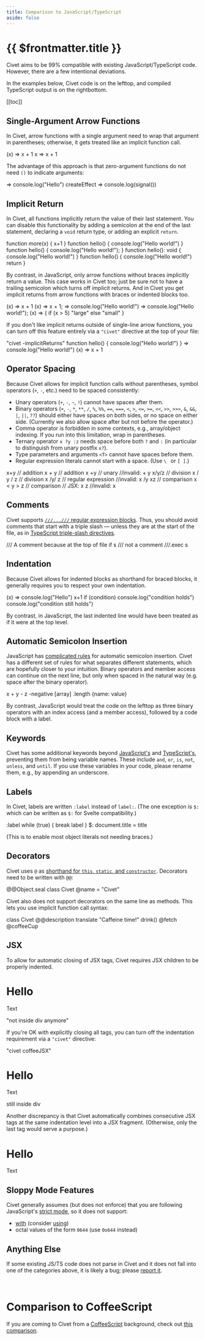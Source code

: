 ```yaml
---
title: Comparison to JavaScript/TypeScript
aside: false
---
```


# {{ $frontmatter.title }}

Civet aims to be 99% compatible with existing JavaScript/TypeScript code.
However, there are a few intentional deviations.

In the examples below, Civet code is on
<span class="wide">the left</span><span class="narrow">top</span>,
and compiled TypeScript output is on
<span class="wide">the right</span><span class="narrow">bottom</span>.

[[toc]]

## Single-Argument Arrow Functions

In Civet, arrow functions with a single argument need to wrap that argument in
parentheses; otherwise, it gets treated like an implicit function call.

<Playground>
(x) => x + 1
x => x + 1
</Playground>

The advantage of this approach is that zero-argument functions do not need `()`
to indicate arguments:

<Playground>
=> console.log("Hello")
createEffect => console.log(signal())
</Playground>

## Implicit Return

In Civet, all functions implicitly return the value of their last statement.
You can disable this functionality by adding a semicolon at the end of
the last statement, declaring a `void` return type, or adding an
explicit `return`.

<Playground>
function more(x) {
  x+1
}
function hello() {
  console.log("Hello world!")
}
function hello() {
  console.log("Hello world!");
}
function hello(): void {
  console.log("Hello world!")
}
function hello() {
  console.log("Hello world!")
  return
}
</Playground>

By contrast, in JavaScript, only arrow functions without braces
implicitly return a value.  This case works in Civet too;
just be sure not to have a trailing semicolon which turns off implicit returns.
And in Civet you get implicit returns from arrow functions
with braces or indented blocks too.

<Playground>
(x) => x + 1
(x) => x + 1;
=> console.log("Hello world!")
=> console.log("Hello world!");
(x) => {
  if (x > 5)
    "large"
  else
    "small"
}
</Playground>

If you don't like implicit returns outside of single-line arrow functions,
you can turn off this feature entirely via a `"civet"` directive
at the top of your file:

<Playground>
"civet -implicitReturns"
function hello() {
  console.log("Hello world!")
}
=>
  console.log("Hello world!")
(x) => x + 1
</Playground>

## Operator Spacing

Because Civet allows for implicit function calls without parentheses,
symbol operators (`+`, `-`, etc.) need to be spaced consistently:

* Unary operators (`+`, `-`, `~`, `!`) cannot have spaces after them.
* Binary operators
  (`+`, `-`, `*`, `**`, `/`, `%`, `%%`, `==`, `===`, `<`, `>`, `<=`, `>=`,
  `<<`, `>>`, `>>>`, `&`, `&&`, `|`, `||`, `??`)
  should either have spaces on both sides, or no space on either side.
  (Currently we also allow space after but not before the operator.)
* Comma operator is forbidden in some contexts, e.g.,
  array/object indexing.  If you run into this limitation, wrap in parentheses.
* Ternary operator `x ?y :z` needs space before both `?` and `:`
  (in particular to distinguish from unary postfix `x?`).
* Type parameters and arguments `<T>` cannot have spaces before them.
* Regular expression literals cannot start with a space.
  (Use `\ ` or `[ ]`.)

<Playground>
x+y    // addition
x + y  // addition
x +y   // unary
//invalid: + y
</Playground>

<Playground>
x/y/z      // division
x / y / z  // division
x /y/ z    // regular expression
//invalid: x /y
</Playground>

<Playground>
x<y>z      // comparison
x < y > z  // comparison
// JSX:
x <y> z
//invalid: x <y
</Playground>

## Comments

Civet supports
[`///...///` regular expression blocks](https://civet.dev/reference#regular-expressions).
Thus, you should avoid comments that start with a triple slash —
unless they are at the start of the file, as in
[TypeScript triple-slash directives](https://www.typescriptlang.org/docs/handbook/triple-slash-directives.html).

<Playground>
/// A comment because at the top of file
if s
  /// not a comment
  ///.exec s
</Playground>

## Indentation

Because Civet allows for indented blocks as shorthand for braced blocks,
it generally requires you to respect your own indentation.

<Playground>
(x) =>
  console.log("Hello")
  x+1
</Playground>

<Playground>
if (condition)
  console.log("condition holds")
  console.log("condition still holds")
</Playground>

By contrast, in JavaScript, the last indented line would have been
treated as if it were at the top level.

## Automatic Semicolon Insertion

JavaScript has [complicated rules](https://developer.mozilla.org/en-US/docs/Web/JavaScript/Reference/Lexical_grammar#automatic_semicolon_insertion)
for automatic semicolon insertion.
Civet has a different set of rules for what separates different statements,
which are hopefully closer to your intuition.
Binary operators and member access can continue on the next line,
but only when spaced in the natural way (e.g. space after the binary operator).

<Playground>
x +
y
- z
-negative
[array]
.length
{name: value}
</Playground>

By contrast, JavaScript would treat the code on
<span class="wide">the left</span><span class="narrow">top</span>
as three binary operators with an index access (and a member access),
followed by a code block with a label.

## Keywords

Civet has some additional keywords beyond
[JavaScript's](https://developer.mozilla.org/en-US/docs/Web/JavaScript/Reference/Lexical_grammar#reserved_words)
and
[TypeScript's](https://github.com/microsoft/TypeScript/issues/2536#issuecomment-87194347),
preventing them from being variable names.
These include `and`, `or`, `is`, `not`, `unless`, and `until`.
If you use these variables in your code, please rename them,
e.g., by appending an underscore.

## Labels

In Civet, labels are written `:label` instead of `label:`.
(The one exception is `$:` which can be written as `$:`
for Svelte compatibility.)

<Playground>
:label while (true) {
  break label
}
$: document.title = title
</Playground>

(This is to enable most object literals not needing braces.)

## Decorators

Civet uses `@` as
[shorthand for `this`, `static`, and `constructor`](/reference#this).
Decorators need to be written with `@@`:

<Playground>
@@Object.seal
class Civet
  @name = "Civet"
</Playground>

Civet also does not support decorators on the same line as methods.
This lets you use implicit function call syntax:

<Playground>
class Civet
  @@description translate "Caffeine time!"
  drink()
    @fetch @coffeeCup
</Playground>

## JSX

To allow for automatic closing of JSX tags, Civet requires JSX children
to be properly indented.

<Playground>
<div>
  <h1>Hello</h1>
  <p>Text</p>
"not inside div anymore"
</Playground>

If you're OK with explicitly closing all tags, you can turn off the
indentation requirement via a `"civet"` directive:

<Playground>
"civet coffeeJSX"
<div>
  <h1>Hello</h1>
  <p>Text</p>
still inside div
</div>
</Playground>

Another discrepancy is that Civet automatically combines consecutive JSX tags
at the same indentation level into a JSX fragment.
(Otherwise, only the last tag would serve a purpose.)

<Playground>
<h1>Hello</h1>
<p>Text</p>
</Playground>

## Sloppy Mode Features

Civet generally assumes (but does not enforce)
that you are following JavaScript's
[strict mode](https://developer.mozilla.org/en-US/docs/Web/JavaScript/Reference/Strict_mode),
so it does not support:

* [with](https://developer.mozilla.org/en-US/docs/Web/JavaScript/Reference/Statements/with)
  (consider [using](https://www.typescriptlang.org/docs/handbook/release-notes/typescript-5-2.html#using-declarations-and-explicit-resource-management))
* octal values of the form `0644` (use `0o644` instead)

## Anything Else

If some existing JS/TS code does not parse in Civet and it does not fall into
one of the categories above, it is likely a bug; please
[report it](https://github.com/DanielXMoore/Civet/issues).

<br/>

# Comparison to CoffeeScript

If you are coming to Civet from a [CoffeeScript](https://coffeescript.org)
background, check out
[this comparison](https://github.com/DanielXMoore/Civet/blob/main/notes/Comparison-to-CoffeeScript.md).
